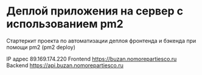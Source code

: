 # Деплой приложения на сервер с использованием pm2

Стартеркит проекта по автоматизации деплоя фронтенда и бэкенда при помощи pm2 (pm2 deploy)

IP адрес 89.169.174.220
Frontend https://buzan.nomorepartiesco.ru
Backend https://api.buzan.nomorepartiesco.ru
